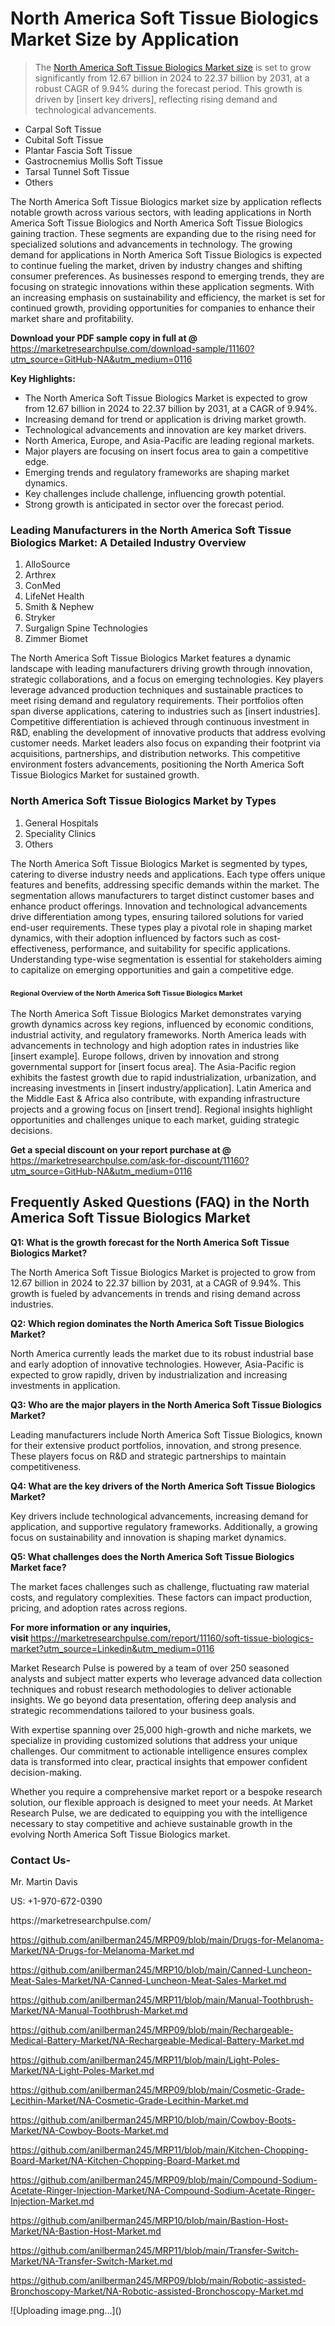 <h1>North America Soft Tissue Biologics Market&nbsp;Size by Application</h1><blockquote><p>The <a href="https://marketresearchpulse.com/download-sample/11160?utm_source=GitHub-NA&amp;utm_medium=0116">North America Soft Tissue Biologics Market size</a> is set to grow significantly from 12.67 billion in 2024 to 22.37 billion by 2031, at a robust CAGR of 9.94% during the forecast period. This growth is driven by [insert key drivers], reflecting rising demand and technological advancements.</p></blockquote><ul><li>Carpal Soft Tissue<li> Cubital Soft Tissue<li> Plantar Fascia Soft Tissue<li> Gastrocnemius Mollis Soft Tissue<li> Tarsal Tunnel Soft Tissue<li> Others</li></ul><p>The North America Soft Tissue Biologics market size by application reflects notable growth across various sectors, with leading applications in North America Soft Tissue Biologics and North America Soft Tissue Biologics gaining traction. These segments are expanding due to the rising need for specialized solutions and advancements in technology. The growing demand for applications in North America Soft Tissue Biologics is expected to continue fueling the market, driven by industry changes and shifting consumer preferences. As businesses respond to emerging trends, they are focusing on strategic innovations within these application segments. With an increasing emphasis on sustainability and efficiency, the market is set for continued growth, providing opportunities for companies to enhance their market share and profitability.</p><p><strong>Download your PDF sample copy in full at @ </strong><a href="https://marketresearchpulse.com/download-sample/11160?utm_source=GitHub-NA&amp;utm_medium=0116">https://marketresearchpulse.com/download-sample/11160?utm_source=GitHub-NA&amp;utm_medium=0116</a></p><p><strong>Key Highlights: </strong></p><ul><li>The North America Soft Tissue Biologics Market is expected to grow from 12.67 billion in 2024 to 22.37 billion by 2031, at a CAGR of 9.94%.</li><li>Increasing demand for trend or application is driving market growth.</li><li>Technological advancements and innovation are key market drivers.</li><li>North America, Europe, and Asia-Pacific are leading regional markets.</li><li>Major players are focusing on insert focus area to gain a competitive edge.</li><li>Emerging trends and regulatory frameworks are shaping market dynamics.</li><li>Key challenges include challenge, influencing growth potential.</li><li>Strong growth is anticipated in sector over the forecast period.</li></ul><h3>Leading Manufacturers in the North America Soft Tissue Biologics Market: A Detailed Industry Overview</h3><ol><li>AlloSource</li><li>Arthrex</li><li>ConMed</li><li>LifeNet Health</li><li>Smith & Nephew</li><li>Stryker</li><li>Surgalign Spine Technologies</li><li>Zimmer Biomet</li></ol><div class="flex max-w-full flex-col flex-grow"><div class="min-h-8 text-message flex w-full flex-col items-end gap-2 whitespace-normal break-words [.text-message+&amp;]:mt-5" dir="auto" data-message-author-role="assistant" data-message-id="fd8432e4-4910-450d-b182-61b7bfb0a01f" data-message-model-slug="gpt-4o"><div class="flex w-full flex-col gap-1 empty:hidden first:pt-[3px]"><div class="markdown prose w-full break-words dark:prose-invert light"><p>The North America Soft Tissue Biologics Market features a dynamic landscape with leading manufacturers driving growth through innovation, strategic collaborations, and a focus on emerging technologies. Key players leverage advanced production techniques and sustainable practices to meet rising demand and regulatory requirements. Their portfolios often span diverse applications, catering to industries such as [insert industries]. Competitive differentiation is achieved through continuous investment in R&amp;D, enabling the development of innovative products that address evolving customer needs. Market leaders also focus on expanding their footprint via acquisitions, partnerships, and distribution networks. This competitive environment fosters advancements, positioning the North America Soft Tissue Biologics Market for sustained growth.</p></div></div></div></div><h3>North America Soft Tissue Biologics Market by Types</h3><ol><li>General Hospitals<li> Speciality Clinics<li> Others</li></ol><div class="flex max-w-full flex-col flex-grow"><div class="min-h-8 text-message flex w-full flex-col items-end gap-2 whitespace-normal break-words [.text-message+&amp;]:mt-5" dir="auto" data-message-author-role="assistant" data-message-id="084470be-0bb7-4664-bddf-5156b4f41249" data-message-model-slug="gpt-4o-mini"><div class="flex w-full flex-col gap-1 empty:hidden first:pt-[3px]"><div class="markdown prose w-full break-words dark:prose-invert light"><p>The North America Soft Tissue Biologics Market is segmented by types, catering to diverse industry needs and applications. Each type offers unique features and benefits, addressing specific demands within the market. The segmentation allows manufacturers to target distinct customer bases and enhance product offerings. Innovation and technological advancements drive differentiation among types, ensuring tailored solutions for varied end-user requirements. These types play a pivotal role in shaping market dynamics, with their adoption influenced by factors such as cost-effectiveness, performance, and suitability for specific applications. Understanding type-wise segmentation is essential for stakeholders aiming to capitalize on emerging opportunities and gain a competitive edge.</p></div></div></div></div><h3><span style="font-size: 11px;">Regional Overview of the North America Soft Tissue Biologics Market</span></h3><div class="flex max-w-full flex-col flex-grow"><div class="min-h-8 text-message flex w-full flex-col items-end gap-2 whitespace-normal break-words [.text-message+&amp;]:mt-5" dir="auto" data-message-author-role="assistant" data-message-id="e9038762-ce64-4e30-91c9-9bd413514231" data-message-model-slug="gpt-4o-mini"><div class="flex w-full flex-col gap-1 empty:hidden first:pt-[3px]"><div class="markdown prose w-full break-words dark:prose-invert light"><p>The North America Soft Tissue Biologics Market demonstrates varying growth dynamics across key regions, influenced by economic conditions, industrial activity, and regulatory frameworks. North America leads with advancements in technology and high adoption rates in industries like [insert example]. Europe follows, driven by innovation and strong governmental support for [insert focus area]. The Asia-Pacific region exhibits the fastest growth due to rapid industrialization, urbanization, and increasing investments in [insert industry/application]. Latin America and the Middle East &amp; Africa also contribute, with expanding infrastructure projects and a growing focus on [insert trend]. Regional insights highlight opportunities and challenges unique to each market, guiding strategic decisions.</p></div></div></div></div><p><strong>Get a special discount on your report purchase at @ </strong><a href="https://marketresearchpulse.com/ask-for-discount/11160?utm_source=GitHub-NA&amp;utm_medium=0116">https://marketresearchpulse.com/ask-for-discount/11160?utm_source=GitHub-NA&amp;utm_medium=0116</a></p><h2>Frequently Asked Questions (FAQ) in the North America Soft Tissue Biologics Market</h2><p><strong>Q1: What is the growth forecast for the North America Soft Tissue Biologics Market?</strong></p><p>The North America Soft Tissue Biologics Market is projected to grow from 12.67 billion in 2024 to 22.37 billion by 2031, at a CAGR of 9.94%. This growth is fueled by advancements in trends and rising demand across industries.</p><p><strong>Q2: Which region dominates the North America Soft Tissue Biologics Market?</strong></p><p>North America currently leads the market due to its robust industrial base and early adoption of innovative technologies. However, Asia-Pacific is expected to grow rapidly, driven by industrialization and increasing investments in application.</p><p><strong>Q3: Who are the major players in the North America Soft Tissue Biologics Market?</strong></p><p>Leading manufacturers include North America Soft Tissue Biologics, known for their extensive product portfolios, innovation, and strong presence. These players focus on R&amp;D and strategic partnerships to maintain competitiveness.</p><p><strong>Q4: What are the key drivers of the North America Soft Tissue Biologics Market?</strong></p><p>Key drivers include technological advancements, increasing demand for application, and supportive regulatory frameworks. Additionally, a growing focus on sustainability and innovation is shaping market dynamics.</p><p><strong>Q5: What challenges does the North America Soft Tissue Biologics Market face?</strong></p><p>The market faces challenges such as challenge, fluctuating raw material costs, and regulatory complexities. These factors can impact production, pricing, and adoption rates across regions.</p><p><strong>For more information or any inquiries, visit&nbsp;</strong><a href="https://marketresearchpulse.com/report/11160/soft-tissue-biologics-market?utm_source=Linkedin&utm_medium=0116">https://marketresearchpulse.com/report/11160/soft-tissue-biologics-market?utm_source=Linkedin&utm_medium=0116</a></p><p>Market Research Pulse is powered by a team of over 250 seasoned analysts and subject matter experts who leverage advanced data collection techniques and robust research methodologies to deliver actionable insights. We go beyond data presentation, offering deep analysis and strategic recommendations tailored to your business goals.</p><p>With expertise spanning over 25,000 high-growth and niche markets, we specialize in providing customized solutions that address your unique challenges. Our commitment to actionable intelligence ensures complex data is transformed into clear, practical insights that empower confident decision-making.</p><p>Whether you require a comprehensive market report or a bespoke research solution, our flexible approach is designed to meet your needs. At Market Research Pulse, we are dedicated to equipping you with the intelligence necessary to stay competitive and achieve sustainable growth in the evolving North America Soft Tissue Biologics market.</p><h3><strong>Contact Us-</strong></h3><p>Mr. Martin Davis</p><p>US: +1-970-672-0390</p><p>https://marketresearchpulse.com/</p><p><a href="https://github.com/anilberman245/MRP09/blob/main/Drugs-for-Melanoma-Market/NA-Drugs-for-Melanoma-Market.md">https://github.com/anilberman245/MRP09/blob/main/Drugs-for-Melanoma-Market/NA-Drugs-for-Melanoma-Market.md</a></p><p><a href="https://github.com/anilberman245/MRP10/blob/main/Canned-Luncheon-Meat-Sales-Market/NA-Canned-Luncheon-Meat-Sales-Market.md">https://github.com/anilberman245/MRP10/blob/main/Canned-Luncheon-Meat-Sales-Market/NA-Canned-Luncheon-Meat-Sales-Market.md</a></p><p><a href="https://github.com/anilberman245/MRP11/blob/main/Manual-Toothbrush-Market/NA-Manual-Toothbrush-Market.md">https://github.com/anilberman245/MRP11/blob/main/Manual-Toothbrush-Market/NA-Manual-Toothbrush-Market.md</a></p><p><a href="https://github.com/anilberman245/MRP09/blob/main/Rechargeable-Medical-Battery-Market/NA-Rechargeable-Medical-Battery-Market.md">https://github.com/anilberman245/MRP09/blob/main/Rechargeable-Medical-Battery-Market/NA-Rechargeable-Medical-Battery-Market.md</a></p><p><a href="https://github.com/anilberman245/MRP11/blob/main/Light-Poles-Market/NA-Light-Poles-Market.md">https://github.com/anilberman245/MRP11/blob/main/Light-Poles-Market/NA-Light-Poles-Market.md</a></p><p><a href="https://github.com/anilberman245/MRP09/blob/main/Cosmetic-Grade-Lecithin-Market/NA-Cosmetic-Grade-Lecithin-Market.md">https://github.com/anilberman245/MRP09/blob/main/Cosmetic-Grade-Lecithin-Market/NA-Cosmetic-Grade-Lecithin-Market.md</a></p><p><a href="https://github.com/anilberman245/MRP10/blob/main/Cowboy-Boots-Market/NA-Cowboy-Boots-Market.md">https://github.com/anilberman245/MRP10/blob/main/Cowboy-Boots-Market/NA-Cowboy-Boots-Market.md</a></p><p><a href="https://github.com/anilberman245/MRP11/blob/main/Kitchen-Chopping-Board-Market/NA-Kitchen-Chopping-Board-Market.md">https://github.com/anilberman245/MRP11/blob/main/Kitchen-Chopping-Board-Market/NA-Kitchen-Chopping-Board-Market.md</a></p><p><a href="https://github.com/anilberman245/MRP09/blob/main/Compound-Sodium-Acetate-Ringer-Injection-Market/NA-Compound-Sodium-Acetate-Ringer-Injection-Market.md">https://github.com/anilberman245/MRP09/blob/main/Compound-Sodium-Acetate-Ringer-Injection-Market/NA-Compound-Sodium-Acetate-Ringer-Injection-Market.md</a></p><p><a href="https://github.com/anilberman245/MRP10/blob/main/Bastion-Host-Market/NA-Bastion-Host-Market.md">https://github.com/anilberman245/MRP10/blob/main/Bastion-Host-Market/NA-Bastion-Host-Market.md</a></p><p><a href="https://github.com/anilberman245/MRP11/blob/main/Transfer-Switch-Market/NA-Transfer-Switch-Market.md">https://github.com/anilberman245/MRP11/blob/main/Transfer-Switch-Market/NA-Transfer-Switch-Market.md</a></p><p><a href="https://github.com/anilberman245/MRP09/blob/main/Robotic-assisted-Bronchoscopy-Market/NA-Robotic-assisted-Bronchoscopy-Market.md">https://github.com/anilberman245/MRP09/blob/main/Robotic-assisted-Bronchoscopy-Market/NA-Robotic-assisted-Bronchoscopy-Market.md</a></p>
![Uploading image.png…]()
